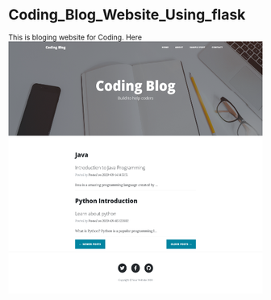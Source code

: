 # Coding_Blog_Website_Using_flask
This is bloging website for Coding. Here 
<br>
<img src="https://github.com/Avinay1165/Coding_Blog_Website_Using_flask/blob/master/Imgs/1.png" height="500px" width="600px">
